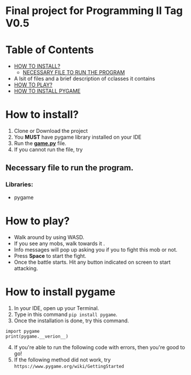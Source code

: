 # Final project for Programming II Tag V0.5
# Table of Contents
- [HOW TO INSTALL?](#how-to-install)
    - [NECESSARY FILE TO RUN THE PROGRAM](#necessary-file-to-run-the-program)
- A lsit of files and a brief description of cclasses it contains
- [HOW TO PLAY?](#how-to-play)
- [HOW TO INSTALL PYGAME](#how-to-install-pygame)
# How to install?
1. Clone or Download the project
2. You **MUST** have pygame library installed on your IDE
3. Run the **[game.py](game.py)** file.
4. If you cannot run the file, try 

## Necessary file to run the program.
### Libraries:
- pygame


# How to play?
- Walk around by using WASD.
- If you see any mobs, walk towards it .
- Info messages will pop up asking you if you to fight this mob or not.
- Press **Space** to start the fight.
- Once the battle starts. Hit any button indicated on screen to start attacking.

# How to install pygame
1. In your IDE, open up your Terminal.
2. Type in this command ```pip install pygame```.
3. Once the installation is done, try this command. 
```
import pygame
print(pygame.__verion__)
```
4. If you're able to run the following code with errors, then you're good to go!
5. If the following method did not work, try ```https://www.pygame.org/wiki/GettingStarted```